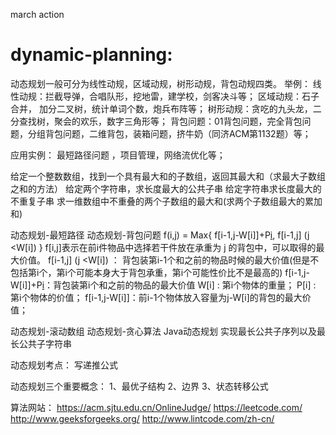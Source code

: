 march action

# dynamic-planning:

动态规划一般可分为线性动规，区域动规，树形动规，背包动规四类。
举例：
线性动规：拦截导弹，合唱队形，挖地雷，建学校，剑客决斗等；
区域动规：石子合并， 加分二叉树，统计单词个数，炮兵布阵等；
树形动规：贪吃的九头龙，二分查找树，聚会的欢乐，数字三角形等；
背包问题：01背包问题，完全背包问题，分组背包问题，二维背包，装箱问题，挤牛奶（同济ACM第1132题）等；

应用实例：
最短路径问题 ，项目管理，网络流优化等；


给定一个整数数组，找到一个具有最大和的子数组，返回其最大和（求最大子数组之和的方法）
给定两个字符串，求长度最大的公共子串
给定字符串求长度最大的不重复子串
求一维数组中不重叠的两个子数组的最大和(求两个子数组最大的累加和)


动态规划-最短路径
动态规划-背包问题
f(i,j) = Max{ f[i-1,j-W[i]]+P[i](j>=W[i]), f[i-1,j] (j <W[i]) }
f[i,j]表示在前i件物品中选择若干件放在承重为 j 的背包中，可以取得的最大价值。
 f[i-1,j] (j <W[i]) ： 背包装第i-1个和之前的物品时候的最大价值(但是不包括第i个，第i个可能本身大于背包承重，第i个可能性价比不是最高的)
 f[i-1,j-W[i]]+P[i](j>=W[i])：背包装第i个和之前的物品的最大价值
W[i] :  第i个物体的重量；
P[i] : 第i个物体的价值；
 f[i-1,j-W[i]]：前i-1个物体放入容量为j-W[i]的背包的最大价值；


动态规划-滚动数组
动态规划-贪心算法
Java动态规划 实现最长公共子序列以及最长公共子字符串

动态规划考点： 写递推公式

动态规划三个重要概念：
1、最优子结构
2、边界
3、状态转移公式


算法网站：
https://acm.sjtu.edu.cn/OnlineJudge/
https://leetcode.com/
http://www.geeksforgeeks.org/
http://www.lintcode.com/zh-cn/









